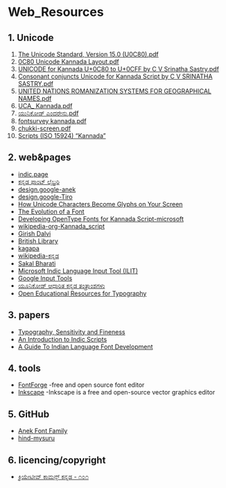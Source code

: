 # Web_Resources

## 1. Unicode
01. [The Unicode Standard, Version 15.0 (U0C80).pdf](https://drive.google.com/file/d/1zCUxAaHKLLRnCd1t2daPRSoaDwiYkLh-/view?usp=sharing)
02. [0C80 Unicode Kannada Layout.pdf](https://drive.google.com/file/d/1ED8jZwg3LD_9LbTy8WCn3DFa5_AV64CV/view?usp=sharing)
03. [UNICODE for Kannada U+0C80 to U+0CFF by C V Srinatha Sastry.pdf](https://drive.google.com/file/d/1HFUdrneQ3vR0Nji6pzDcVK38Rk4OgLWv/view?usp=sharing)
4. [Consonant conjuncts Unicode for Kannada Script by C V SRINATHA SASTRY.pdf
](https://drive.google.com/file/d/1z6Ecn7iM-39J6Z8VGVFDDh1rriZnYlk2/view?usp=sharing)
5. [UNITED NATIONS ROMANIZATION SYSTEMS FOR GEOGRAPHICAL NAMES.pdf](https://drive.google.com/file/d/1OIVT15rsVni1AsFc7WVP2vXnWDObuUqm/view?usp=sharing)
6. [UCA_ Kannada.pdf](https://drive.google.com/file/d/1eXlwUHB3UK0LVHG0Nz5Y3GtPUg3uzIVg/view?usp=sharing)
7. [ಯುನಿಕೋಡ್ ಎಂದರೇನು.pdf](https://drive.google.com/file/d/1lwXqMBwehb70JMiZUj_aAcbl5wpKS5Ax/view?usp=sharing)
8. [fontsurvey kannada.pdf](https://drive.google.com/file/d/1QF8rGGEACh36_7j-en8HiIoCzeJVgWFv/view?usp=sharing)
9. [chukki-screen.pdf](https://chukki.files.wordpress.com/2008/06/chukki-screen.pdf)
10. [Scripts (ISO 15924) “Kannada”](https://www.compart.com/en/unicode/scripts/Knda)
## 2. web&pages
* [indic.page](https://indic.page/)
* [ಕನ್ನಡ ಫಾಂಟ್ ಲೈಬ್ರರಿ](https://imarunck.github.io/Kannada-Font-Library/)
* [design.google-anek](https://design.google/library/anek-multiscript)
* [design.google-Tiro](https://design.google/library/new-Indic-fonts)
* [How Unicode Characters Become Glyphs on Your Screen](https://www.youtube.com/watch?v=bt4MwIpcp2M)
* [The Evolution of a Font](https://www.youtube.com/watch?v=0MUFEPxCKEc)
* [Developing OpenType Fonts for Kannada Script-microsoft](https://learn-microsoft-com.translate.goog/en-us/typography/script-development/kannada?_x_tr_sl=en&_x_tr_tl=kn&_x_tr_hl=kn&_x_tr_pto=tc)
* [wikipedia-org-Kannada_script](https://en-m-wikipedia-org.translate.goog/wiki/Kannada_script?_x_tr_sl=en&_x_tr_tl=kn&_x_tr_hl=kn&_x_tr_pto=tc)
* [Girish Dalvi](http://www.idc.iitb.ac.in/~girish/academic.html)
* [British Library](https://www.bl.uk/collection-guides/kannada)
* [kagapa](https://kagapa.in/kannada/content/%E0%B2%A4%E0%B2%82%E0%B2%A4%E0%B3%8D%E0%B2%B0%E0%B2%BE%E0%B2%82%E0%B2%B6%E0%B2%97%E0%B2%B3%E0%B3%81)
* [wikipedia-ಕನ್ನಡ](https://kn.wikipedia.org/wiki/%E0%B2%95%E0%B2%A8%E0%B3%8D%E0%B2%A8%E0%B2%A1)
* [Sakal Bharati](https://www.cdac.in/index.aspx?id=dl_sakal_bharati_font)
* [Microsoft I​ndic Language Input Tool (ILIT)](https://www.microsoft.com/en-in/bhashaindia/downloads.aspx)
* [Google Input Tools](https://www.google.com/inputtools/)
* [ಯೂನಿಕೋಡ್ ಆಧಾರಿತ ಕನ್ನಡ ತಂತ್ರಾಂಶಗಳು](https://kanaja.karnataka.gov.in/softwares/)
* [Open Educational Resources for Typography](https://www.oert.org/en/)
## 3. papers
* [Typography, Sensitivity and Fineness](https://www.typoday.in/2015/spk_papers/Pradnya_Naik-Typographyday2015.pdf)
* [An Introduction to Indic Scripts](https://www.w3.org/2002/Talks/09-ri-indic/indic-paper.pdf)
* [A Guide To Indian Language Font Development](https://thottingal.in/documents/Fontbook.pdf)
## 4. tools
* [FontForge](https://fontforge.org/en-US/downloads/)
-free and open source font editor
* [Inkscape](https://inkscape.org/release/inkscape-1.3/windows/64-bit/msi/?redirected=1)
-Inkscape is a free and open-source vector graphics editor
## 5. GitHub
* [Anek Font Family](https://github.com/EkType/Anek)
* [hind-mysuru](https://github.com/itfoundry/hind-mysuru)
## 6. licencing/copyright
* [ಕ್ರಿಯೇಟೀವ್ ಕಾಮನ್ಸ್ ಕನ್ನಡ - ೧೦೧](https://play.google.com/store/books/details?id=o_UFEAAAQBAJ)
